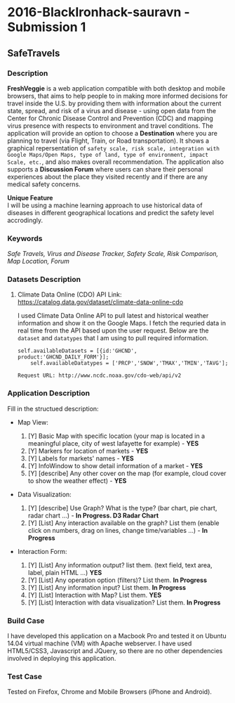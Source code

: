 # 2016-BlackIronhack-sauravn - Submission 1

## SafeTravels

### Description

**FreshVeggie** is a web application compatible with both desktop and mobile browsers, that aims to help people to in making more informed decisions for travel inside the U.S. by providing them with information about the current state, spread, and risk of a virus and disease - using open data from the Center for Chronic Disease Control and Prevention (CDC) and mapping virus presence with respects to environment and travel conditions. The application will provide an option to choose a **Destination** where you are planning to travel (via Flight, Train, or Road transportation). It shows a graphical repersentation of `safety scale, risk scale, integration with Google Maps/Open Maps, type of land, type of environment, impact Scale, etc.`, and also makes overall recommendation. The application also supports a **Discussion Forum** where users can share their personal experiences about the place they visited recently and if there are any medical safety concerns.<br />
	
**Unique Feature**<br />
I will be using a machine learning approach to use historical data of diseases in different geographical locations and predict the safety level accrodingly. 
 
### Keywords
 
*Safe Travels, Virus and Disease Tracker, Safety Scale, Risk Comparison, Map Location, Forum* 


### Datasets Description
 
1. Climate Data Online (CDO) API
	Link: https://catalog.data.gov/dataset/climate-data-online-cdo

	I used Climate Data Online API to pull latest and historical weather information and show it on the Google Maps. I fetch the requried data in real time from the 
	API based upon the user request. Below are the `dataset` and `datatypes` that I am using to pull required information.
	```
	self.availableDatasets = [{id:'GHCND', product:'GHCND_DAILY_FORM'}];
		self.availableDatatypes = ['PRCP','SNOW','TMAX','TMIN','TAVG'];
	```
	`Request URL: http://www.ncdc.noaa.gov/cdo-web/api/v2`


### Application Description
    
Fill in the structued description:
* Map View:
	1. [Y] Basic Map with specific location (your map is located in a meaningful place, city of west lafayette for example) - **YES**
	2. [Y] Markers for location of markets - **YES**
	3. [Y] Labels for markets' names - **YES**
	4. [Y] InfoWindow to show detail information of a market - **YES**
	5. [Y] [describe] Any other cover on the map (for example, cloud cover to show the weather effect) - **YES**

* Data Visualization:
	1. [Y] [describe] Use Graph? What is the type? (bar chart, pie chart, radar chart ...) - **In Progress. D3 Radar Chart**
	2. [Y] [List] Any interaction available on the graph? List them (enable click on numbers, drag on lines, change time/variables ...) - **In Progress**


* Interaction Form:
	1. [Y] [List] Any information output? list them. (text field, text area, label, plain HTML ...) **YES**
	2. [Y] [List] Any operation option (filters)? List them. **In Progress**
	3. [Y] [List] Any information input? List them.  **In Progress**
	4. [Y] [List] Interaction with Map? List them. **YES**
	5. [Y] [List] Interaction with data visualization? List them. **In Progress**

### Build Case

I have developed this application on a Macbook Pro and tested it on Ubuntu 14.04 virtual machine (VM) with Apache webserver. I have used HTML5/CSS3, Javascript and JQuery, so there are no other dependencies involved in deploying this application.

### Test Case

Tested on Firefox, Chrome and Mobile Browsers (iPhone and Android).
